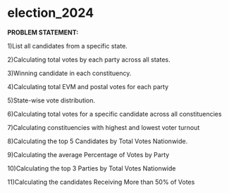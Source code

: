 # election_2024
**PROBLEM STATEMENT:**

1)List all candidates from a specific state.

2)Calculating total votes by each party across all states.

3)Winning candidate in each constituency.

4)Calculating total EVM and postal votes for each party

5)State-wise vote distribution.

6)Calculating total votes for a specific candidate across all constituencies

7)Calculating constituencies with highest and lowest voter turnout

8)Calculating the top 5 Candidates by Total Votes Nationwide.

9)Calculating the average Percentage of Votes by Party

10)Calculating the top 3 Parties by Total Votes Nationwide

11)Calculating the candidates Receiving More than 50% of Votes
